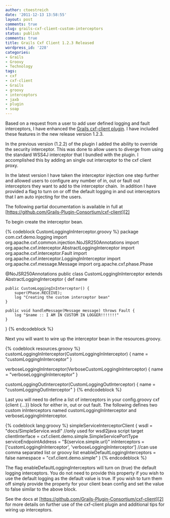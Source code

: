 ```yaml
---
author: ctoestreich
date: '2011-12-13 13:58:55'
layout: post
comments: true
slug: grails-cxf-client-custom-interceptors
status: publish
comments: true
title: Grails Cxf Client 1.2.3 Released
wordpress_id: '228'
categories:
- Grails
- Groovy
- Technology
tags:
- cxf
- cxf-client
- Grails
- groovy
- interceptors
- jaxb
- plugin
- soap
---
```


Based on a request from a user to add user defined logging and fault
interceptors, I have enhanced the [Grails cxf-client plugin][1]. I have
included these features in the new release version 1.2.3.

In the previous version (1.2.2) of the plugin I added the ability to override
the security interceptor. This was done to allow users to diverge from using
the standard WSS4J interceptor that I bundled with the plugin. I accomplished
this by adding an single out interceptor to the cxf client proxy.

In the latest version I have taken the interceptor injection one step further
and allowed users to configure any number of in, out or fault out interceptors
they want to add to the interceptor chain.  In addition I have provided a flag
to turn on or off the default logging in and out interceptors that I am auto
injecting for the users.

<!-- more  -->

The following partial documentation is available in full at
[https://github.com/Grails-Plugin-Consortium/cxf-client][2]

To begin create the interceptor bean.

{% codeblock CustomLoggingInInterceptor.groovy %}
package com.cxf.demo.logging
import org.apache.cxf.common.injection.NoJSR250Annotations
import org.apache.cxf.interceptor.AbstractLoggingInterceptor
import org.apache.cxf.interceptor.Fault
import org.apache.cxf.interceptor.LoggingInInterceptor
import org.apache.cxf.message.Message
import org.apache.cxf.phase.Phase

@NoJSR250Annotations
public class CustomLoggingInInterceptor extends AbstractLoggingInterceptor
{
    def name
        
    public CustomLoggingInInterceptor() {
        super(Phase.RECEIVE);
        log "Creating the custom interceptor bean"
    }

    public void handleMessage(Message message) throws Fault {
        log "$name :: I AM IN CUSTOM IN LOGGER!!!!!!!"
    }
}
{% endcodeblock %}

Next you will want to wire up the interceptor bean in the resources.groovy.

{% codeblock resources.groovy %}
customLoggingInInterceptor(CustomLoggingInInterceptor) {
    name = "customLoggingInInterceptor"
}

verboseLoggingInInterceptor(VerboseCustomLoggingInInterceptor) {
    name = "verboseLoggingInInterceptor"
}

customLoggingOutInterceptor(CustomLoggingOutInterceptor) {
    name = "customLoggingOutInterceptor"
}
{% endcodeblock %}

Last you will need to define a list of interceptors in your config.groovy cxf
{client {...}} block for either in, out or out fault. The following defines
two custom inInterceptors named customLoggingInInterceptor and
verboseLoggingInInterceptor.

{% codeblock lang:groovy %}
simpleServiceInterceptorClient {
    wsdl = "docs/SimpleService.wsdl" //only used for wsdl2java script target
    clientInterface = cxf.client.demo.simple.SimpleServicePortType
    serviceEndpointAddress = "${service.simple.url}"
    inInterceptors = ['customLoggingInInterceptor', 'verboseLoggingInInterceptor'] //can use comma separated list or groovy list
    enableDefaultLoggingInterceptors = false
    namespace = "cxf.client.demo.simple"
}
{% endcodeblock %}

The flag enableDefaultLoggingInterceptors will turn on (true) the default
logging interceptors. You do not need to provide this property if you wish to
use the default logging as the default value is true. If you wish to turn
them off simply provide the property for your client bean config and set the
value to false similar to the above block.

See the docs at [https://github.com/Grails-Plugin-Consortium/cxf-client][2] for more
details on further use of the cxf-client plugin and additional tips for wiring
up interceptors.

   [1]: http://www.grails.org/plugin/cxf-client (Grails Cxf Client Plugin)

   [2]: https://github.com/Grails-Plugin-Consortium/cxf-client

